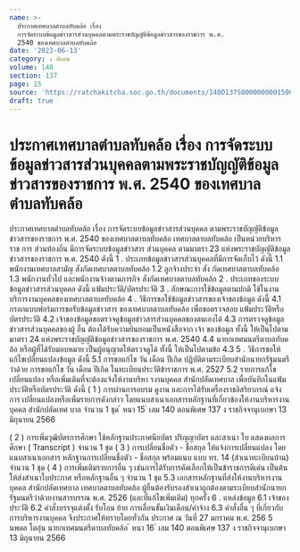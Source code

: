 ```yaml
---
name: >-
  ประกาศเทศบาลตำบลทับคล้อ เรื่อง 
  การจัดระบบข้อมูลข่าวสารส่วนบุคคลตามพระราชบัญญัติข้อมูลข่าวสารของราชการ พ.ศ.
  2540 ของเทศบาลตำบลทับคล้อ
date: '2023-06-13'
category: ง พิเศษ
volume: 140
section: 137
page: 15
source: 'https://ratchakitcha.soc.go.th/documents/140D137S0000000001500.pdf'
draft: true
---
```


# ประกาศเทศบาลตำบลทับคล้อ เรื่อง  การจัดระบบข้อมูลข่าวสารส่วนบุคคลตามพระราชบัญญัติข้อมูลข่าวสารของราชการ พ.ศ. 2540 ของเทศบาลตำบลทับคล้อ

ประกาศเทศบาลตำบลทับคล้อ เรื่อง การจัดระบบข้อมูลข่าวสารส่วนบุคคล ตามพระราชบัญญัติข้อมูลข่าวสารของราชการ พ.ศ. 2540 ของเทศบาลตาบลทับคล้อ เทศบาลตาบลทับคล้อ เป็นหน่วยบริหารราช การ ส่วนท้องถิ่น มีการจัดระบบข้อมูลข่าวสาร ส่วนบุคคล ตามมาตรา 23 แห่งพระราชบัญญัติข้อมูลข่าวสารของราชการ พ.ศ. 2540 ดังนี้ 1 . ประเภทข้อมูลข่าวสารส่วนบุคคลที่มีการจัดเก็บไว้ ดังนี้ 1.1 พนักงานเทศบาลสามัญ สังกัดเทศบาลตาบลทับคล้อ 1.2 ลูกจ้างประจำ สัง กัดเทศบาลตาบลทับคล้อ 1.3 พนักงานทั่วไป และพนักงานจ้างตามภารกิจ สังกัดเทศบาลตาบลทับคล้อ 2 . ประเภทของระบบข้อมูลข่าวสารส่วนบุคคล ดังนี้ แฟ้มประวัติ/บัตรประวัติ 3 . ลักษณะการใช้ข้อมูลตามปกติ ใช้ในงานบริการงานบุคคลของเทศบาลตาบลทับคล้อ 4 . วิธีการขอใช้ข้อมูลข่าวสารของเจ้าของข้อมูล ดังนี้ 4.1 กรอกแบบฟอร์มการขอรับข้อมูลข่าวสาร ของเทศบาลตาบลทับคล้อ เพื่อขอตรวจสอบ แฟ้มประวัติหรือบัตรประวัติ 4.2 เจ้าของข้อมูลขอตรวจดูข้อมูลข่าวสารส่วนบุคคลของตนเองได้ 4.3 การตรวจดูข้อมูลข่าวสารส่วนบุคคลของผู้ อื่น ต้องได้รับความยินยอมเป็นหนังสือจาก เจ้า ของข้อมูล ทั้งนี้ ให้เป็นไปตามมาตรา 24 แห่งพระราชบัญญัติข้อมูลข่าวสารของราชการ พ.ศ. 2540 4.4 นายกเทศมนตรีตาบลทับคล้อ หรือผู้ที่ได้รับมอบหมาย เป็นผู้อนุญาตให้ตรวจดูได้ ทั้งนี้ ให้เป็นไปตามข้อ 4.3 5 . วิธีการขอให้แก้ไขเปลี่ยนแปลงข้อมูล ดังนี้ 5.1 การขอแก้ไข วัน เดือน ปีเกิด ปฏิบัติตามระเบียบสำนักนายกรัฐมนตรีว่าด้วย การขอแก้ไข วัน เดือน ปีเกิด ในทะเบียนประวัติข้าราชการ พ.ศ. 2527 5.2 รายการแก้ไขเปลี่ยนแปลง หรือเพิ่มเติมที่จะต้องแจ้งให้งานบริหา รงานบุคคล สำนักปลัดเทศบาล เพื่อบันทึกในแฟ้มประวัติหรือบัตรประวัติ ดังนี้ ( 1 ) การผ่านการอบรม ดูงาน และการได้รับเครื่องราชอิสริยาภรณ์ แจ้งการ เปลี่ยนแปลงหรือเพิ่มรายการดังกล่าว โดยแนบสาเนาเอกสารหลักฐานที่เกี่ยวข้องให้งานบริหารงานบุคคล สำนักปลัดเทศ บาล จำนวน 1 ชุด ้ หนา 15 ่ เลม 140 ตอนพิเศษ 137 ง ราชกิจจานุเบกษา 13 มิถุนายน 2566

( 2 ) การเพิ่มวุฒิบัตรการศึกษา ใช้หลักฐานประกาศนียบัตร ปริญญาบัตร และสาเนา ใบ แสดงผลการศึกษา ( Transcript ) จำนวน 1 ชุด ( 3 ) การเปลี่ยนชื่อตัว - ชื่อสกุล ให้แจ้งการเปลี่ยนแปลง โดยแนบสาเนาเอกสาร หลักฐานการเปลี่ยนชื่อตัว - ชื่อสกุล พร้อมแนบ แบบ ทร. 14 (สำเนาทะเบียนบ้าน) จำนวน 1 ชุด ( 4 ) การเพิ่มเติมรายการอื่น ๆ เช่นการได้รับการคัดเลือกให้เป็นข้าราชการดีเด่น เป็นต้น ให้ส่งสำเนาใบประกาศ หรือหลักฐานอื่น ๆ จำนวน 1 ชุด 5.3 เอกสารหลักฐานที่ส่งให้งานบริหารงานบุคคล สำนักปลัดเทศบาล เทศบาลตาบลทับคล้อ ผู้ยื่นต้องรับรองสำเนาถูกต้องตามระเบียบสำนักนายกรัฐมนตรีว่าด้วยงานสารบรรณ พ.ศ. 2526 (และที่แก้ไขเพิ่มเติม) ทุกครั้ง 6 . แหล่งข้อมูล 6.1 เจ้าของประวัติ 6.2 คำสั่งบรรจุแต่งตั้ง รับโอน ย้าย การเลื่อนขั้นเงินเดือน/ค่าจ้าง 6.3 คำสั่งอื่น ๆ ที่เกี่ยวกับการบริหารงานบุคคล จึงประกาศให้ทราบโดยทั่วกัน ประกาศ ณ วันที่ 27 มกราคม พ.ศ. 256 5 นพดล โตอุ่น นายกเทศมนตรีตาบลทับคล้อ ้ หนา 16 ่ เลม 140 ตอนพิเศษ 137 ง ราชกิจจานุเบกษา 13 มิถุนายน 2566
